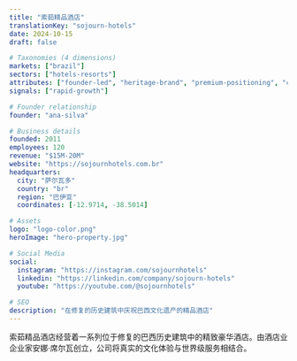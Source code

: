```yaml
---
title: "索茹精品酒店"
translationKey: "sojourn-hotels"
date: 2024-10-15
draft: false

# Taxonomies (4 dimensions)
markets: ["brazil"]
sectors: ["hotels-resorts"]
attributes: ["founder-led", "heritage-brand", "premium-positioning", "cultural-bridge"]
signals: ["rapid-growth"]

# Founder relationship
founder: "ana-silva"

# Business details
founded: 2011
employees: 120
revenue: "$15M-20M"
website: "https://sojournhotels.com.br"
headquarters:
  city: "萨尔瓦多"
  country: "br"
  region: "巴伊亚"
  coordinates: [-12.9714, -38.5014]

# Assets
logo: "logo-color.png"
heroImage: "hero-property.jpg"

# Social Media
social:
  instagram: "https://instagram.com/sojournhotels"
  linkedin: "https://linkedin.com/company/sojourn-hotels"
  youtube: "https://youtube.com/@sojournhotels"

# SEO
description: "在修复的历史建筑中庆祝巴西文化遗产的精品酒店"
---
```


索茹精品酒店经营着一系列位于修复的巴西历史建筑中的精致豪华酒店。由酒店业企业家安娜·席尔瓦创立，公司将真实的文化体验与世界级服务相结合。

